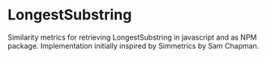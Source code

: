 # LongestSubstring

Similarity metrics for retrieving LongestSubstring in javascript and as NPM package. Implementation initially inspired by Simmetrics by Sam Chapman.

